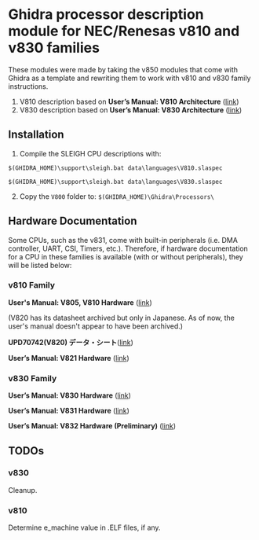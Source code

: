 # Ghidra processor description module for NEC/Renesas v810 and v830 families
These modules were made by taking the v850 modules that come with Ghidra as a template and rewriting them to work with v810 and v830 family instructions.
1. V810 description based on **User’s Manual: V810 Architecture** ([link](https://files.virtual-boy.com/download/978644/u10082ej1v0um00.pdf))
2. V830 description based on **User’s Manual: V830 Architecture** ([link](https://www.renesas.com/us/en/document/mat/v830tm-hardware))
## Installation

1. Compile the SLEIGH CPU descriptions with:

`$(GHIDRA_HOME)\support\sleigh.bat data\languages\V810.slaspec`

`$(GHIDRA_HOME)\support\sleigh.bat data\languages\V830.slaspec`

2. Copy the `V800` folder to:
`$(GHIDRA_HOME)\Ghidra\Processors\`
## Hardware Documentation
Some CPUs, such as the v831, come with built-in peripherals (i.e. DMA controller, UART, CSI, Timers, etc.). Therefore, if hardware documentation for a CPU in these families is available (with or without peripherals), they will be listed below:
### v810 Family
**User's Manual: V805, V810 Hardware** ([link](http://goliathindustries.com/vb/download/cpu/U10661EJ5V0UM00.pdf))

(V820 has its datasheet archived but only in Japanese. As of now, the user's manual doesn't appear to have been archived.)

**UPD70742(V820) データ・シート**([link](https://www.renesas.com/jp/ja/document/dst/711481))

**User’s Manual: V821 Hardware** ([link](https://www.renesas.com/us/en/document/mah/v821tm-hardware))
### v830 Family
 **User’s Manual: V830 Hardware** ([link](https://www.renesas.com/us/en/document/mat/v830tm-hardware))

 **User’s Manual: V831 Hardware** ([link](https://www.renesas.com/us/en/document/mat/v831tm-hardware))

 **User’s Manual: V832 Hardware (Preliminary)** ([link](https://www.renesas.com/us/en/document/mah/v832tm-hardware-preliminary))
## TODOs
### v830

Cleanup.

### v810
Determine e_machine value in .ELF files, if any.



